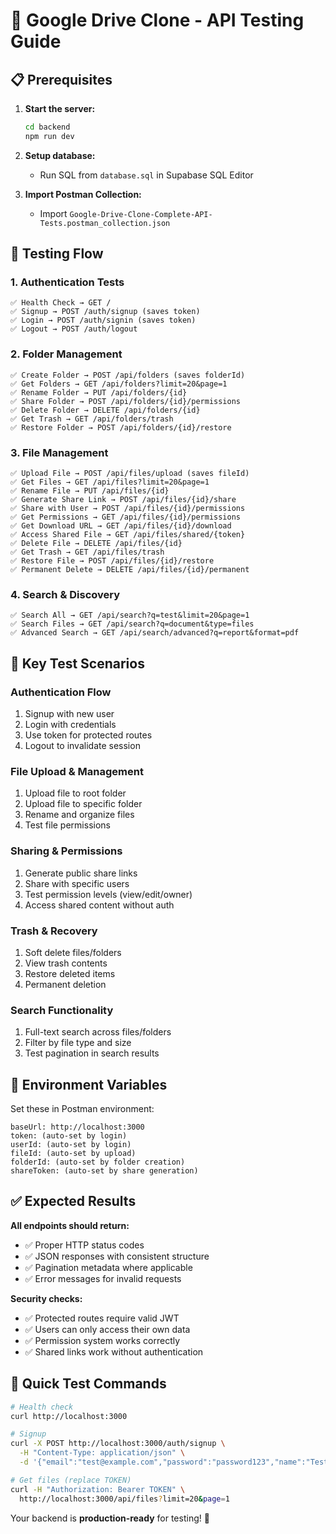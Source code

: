 # 🧪 Google Drive Clone - API Testing Guide

## 📋 Prerequisites

1. **Start the server:**
   ```bash
   cd backend
   npm run dev
   ```

2. **Setup database:**
   - Run SQL from `database.sql` in Supabase SQL Editor

3. **Import Postman Collection:**
   - Import `Google-Drive-Clone-Complete-API-Tests.postman_collection.json`

## 🔄 Testing Flow

### 1. **Authentication Tests**
```
✅ Health Check → GET /
✅ Signup → POST /auth/signup (saves token)
✅ Login → POST /auth/signin (saves token)  
✅ Logout → POST /auth/logout
```

### 2. **Folder Management**
```
✅ Create Folder → POST /api/folders (saves folderId)
✅ Get Folders → GET /api/folders?limit=20&page=1
✅ Rename Folder → PUT /api/folders/{id}
✅ Share Folder → POST /api/folders/{id}/permissions
✅ Delete Folder → DELETE /api/folders/{id}
✅ Get Trash → GET /api/folders/trash
✅ Restore Folder → POST /api/folders/{id}/restore
```

### 3. **File Management**
```
✅ Upload File → POST /api/files/upload (saves fileId)
✅ Get Files → GET /api/files?limit=20&page=1
✅ Rename File → PUT /api/files/{id}
✅ Generate Share Link → POST /api/files/{id}/share
✅ Share with User → POST /api/files/{id}/permissions
✅ Get Permissions → GET /api/files/{id}/permissions
✅ Get Download URL → GET /api/files/{id}/download
✅ Access Shared File → GET /api/files/shared/{token}
✅ Delete File → DELETE /api/files/{id}
✅ Get Trash → GET /api/files/trash
✅ Restore File → POST /api/files/{id}/restore
✅ Permanent Delete → DELETE /api/files/{id}/permanent
```

### 4. **Search & Discovery**
```
✅ Search All → GET /api/search?q=test&limit=20&page=1
✅ Search Files → GET /api/search?q=document&type=files
✅ Advanced Search → GET /api/search/advanced?q=report&format=pdf
```

## 🎯 Key Test Scenarios

### **Authentication Flow**
1. Signup with new user
2. Login with credentials
3. Use token for protected routes
4. Logout to invalidate session

### **File Upload & Management**
1. Upload file to root folder
2. Upload file to specific folder
3. Rename and organize files
4. Test file permissions

### **Sharing & Permissions**
1. Generate public share links
2. Share with specific users
3. Test permission levels (view/edit/owner)
4. Access shared content without auth

### **Trash & Recovery**
1. Soft delete files/folders
2. View trash contents
3. Restore deleted items
4. Permanent deletion

### **Search Functionality**
1. Full-text search across files/folders
2. Filter by file type and size
3. Test pagination in search results

## 🔧 Environment Variables

Set these in Postman environment:
```
baseUrl: http://localhost:3000
token: (auto-set by login)
userId: (auto-set by login)
fileId: (auto-set by upload)
folderId: (auto-set by folder creation)
shareToken: (auto-set by share generation)
```

## ✅ Expected Results

**All endpoints should return:**
- ✅ Proper HTTP status codes
- ✅ JSON responses with consistent structure
- ✅ Pagination metadata where applicable
- ✅ Error messages for invalid requests

**Security checks:**
- ✅ Protected routes require valid JWT
- ✅ Users can only access their own data
- ✅ Permission system works correctly
- ✅ Shared links work without authentication

## 🚀 Quick Test Commands

```bash
# Health check
curl http://localhost:3000

# Signup
curl -X POST http://localhost:3000/auth/signup \
  -H "Content-Type: application/json" \
  -d '{"email":"test@example.com","password":"password123","name":"Test User"}'

# Get files (replace TOKEN)
curl -H "Authorization: Bearer TOKEN" \
  http://localhost:3000/api/files?limit=20&page=1
```

Your backend is **production-ready** for testing! 🎉